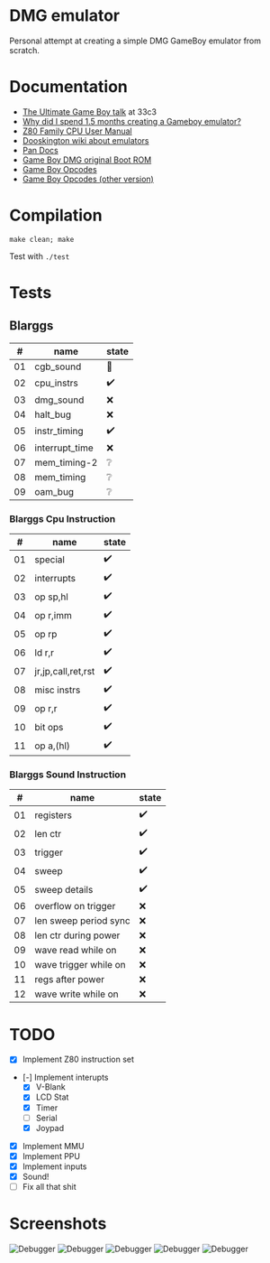 # DMG emulator

Personal attempt at creating a simple DMG GameBoy emulator from scratch.

# Documentation

* [The Ultimate Game Boy talk](https://www.youtube.com/watch?v=HyzD8pNlpwI) at 33c3
* [Why did I spend 1.5 months creating a Gameboy emulator?](http://blog.rekawek.eu/2017/02/09/coffee-gb/)
* [Z80 Family CPU User Manual](http://www.myquest.nl/z80undocumented/z80cpu_um.pdf)
* [Dooskington wiki about emulators](https://github.com/Dooskington/GameLad/wiki)
* [Pan Docs](http://bgb.bircd.org/pandocs.htm)
* [Game Boy DMG original Boot ROM](http://gbdev.gg8.se/wiki/articles/Gameboy_Bootstrap_ROM)
* [Game Boy Opcodes](http://www.pastraiser.com/cpu/gameboy/gameboy_opcodes.html)
* [Game Boy Opcodes (other version)](https://gamehacking.org/faqs/GameBoy_Z80_Opcode_Map.html)

# Compilation

```
make clean; make
```

Test with `./test`

# Tests
## Blarggs

|# |name               |state             |
|- |-                  |-                 |
|01|cgb_sound          |:no_entry_sign:   |
|02|cpu_instrs         |:heavy_check_mark:|
|03|dmg_sound          |:x:               |
|04|halt_bug           |:x:               |
|05|instr_timing       |:heavy_check_mark:|
|06|interrupt_time     |:x:               |
|07|mem_timing-2       |:grey_question:   |
|08|mem_timing         |:grey_question:   |
|09|oam_bug            |:grey_question:   |

### Blarggs Cpu Instruction

|# |name               |state             |
|- |-                  |-                 |
|01|special            |:heavy_check_mark:|
|02|interrupts         |:heavy_check_mark:|
|03|op sp,hl           |:heavy_check_mark:|
|04|op r,imm           |:heavy_check_mark:|
|05|op rp              |:heavy_check_mark:|
|06|ld r,r             |:heavy_check_mark:|
|07|jr,jp,call,ret,rst |:heavy_check_mark:|
|08|misc instrs        |:heavy_check_mark:|
|09|op r,r             |:heavy_check_mark:|
|10|bit ops            |:heavy_check_mark:|
|11|op a,(hl)          |:heavy_check_mark:|

### Blarggs Sound Instruction

|# |name                   |state             |
|- |-                      |-                 |
|01|registers              |:heavy_check_mark:|
|02|len ctr                |:heavy_check_mark:|
|03|trigger                |:heavy_check_mark:|
|04|sweep                  |:heavy_check_mark:|
|05|sweep details          |:heavy_check_mark:|
|06|overflow on trigger    |:x:               |
|07|len sweep period sync  |:x:               |
|08|len ctr during power   |:x:               |
|09|wave read while on     |:x:               |
|10|wave trigger while on  |:x:               |
|11|regs after power       |:x:               |
|12|wave write while on    |:x:               |

# TODO

* [x] Implement Z80 instruction set
* [-] Implement interupts
    * [x] V-Blank
    * [x] LCD Stat
    * [x] Timer
    * [ ] Serial
    * [x] Joypad
* [x] Implement MMU
* [x] Implement PPU
* [x] Implement inputs
* [x] Sound!
* [ ] Fix all that shit

# Screenshots

![Debugger](img/debugger.png)
![Debugger](img/tetris.png)
![Debugger](img/tetris2.png)
![Debugger](img/super_mario.png)
![Debugger](img/zelda.png)
